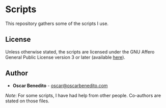 # Scripts

This repository gathers some of the scripts I use.

## License

Unless otherwise stated, the scripts are licensed under the GNU Affero General
Public License version 3 or later (available [here][agpl]).

## Author

- **Oscar Benedito** - oscar@oscarbenedito.com

*Note*: For some scripts, I have had help from other people. Co-authors are
stated on those files.


[agpl]: <https://www.gnu.org/licenses/agpl-3.0.html> "GNU Affero General Public License v3.0"
